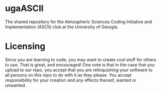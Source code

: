 # ugaASCII
The shared repository for the Atmospheric Sciences Coding Initiative and Implementation (ASCII) club at the University of Georgia. 

# Licensing
Since you are learning to code, you may want to create cool stuff for others to use. That is great, and encouraged! One note is that in the case that you upload to our repo, you accept that you are relinquishing your software to all persons on this repo to do with it as they please. You accept responsibility for your creation and any effects thereof, wanted or unwanted. 
